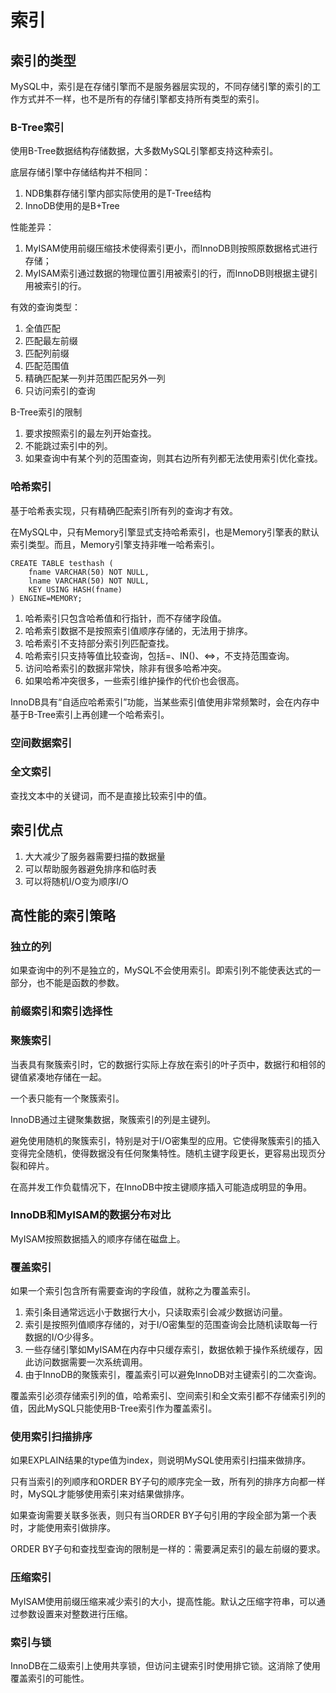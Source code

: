 # 索引

## 索引的类型

MySQL中，索引是在存储引擎而不是服务器层实现的，不同存储引擎的索引的工作方式并不一样，也不是所有的存储引擎都支持所有类型的索引。

### B-Tree索引

使用B-Tree数据结构存储数据，大多数MySQL引擎都支持这种索引。

底层存储引擎中存储结构并不相同：

1. NDB集群存储引擎内部实际使用的是T-Tree结构
2. InnoDB使用的是B+Tree

性能差异：

1. MyISAM使用前缀压缩技术使得索引更小，而InnoDB则按照原数据格式进行存储；
2. MyISAM索引通过数据的物理位置引用被索引的行，而InnoDB则根据主键引用被索引的行。

有效的查询类型：

1. 全值匹配
2. 匹配最左前缀
3. 匹配列前缀
4. 匹配范围值
5. 精确匹配某一列并范围匹配另外一列
6. 只访问索引的查询

B-Tree索引的限制

1. 要求按照索引的最左列开始查找。
2. 不能跳过索引中的列。
3. 如果查询中有某个列的范围查询，则其右边所有列都无法使用索引优化查找。

### 哈希索引

基于哈希表实现，只有精确匹配索引所有列的查询才有效。

在MySQL中，只有Memory引擎显式支持哈希索引，也是Memory引擎表的默认索引类型。而且，Memory引擎支持非唯一哈希索引。

	CREATE TABLE testhash (
		fname VARCHAR(50) NOT NULL,
		lname VARCHAR(50) NOT NULL,
		KEY USING HASH(fname)
	) ENGINE=MEMORY;

1. 哈希索引只包含哈希值和行指针，而不存储字段值。
2. 哈希索引数据不是按照索引值顺序存储的，无法用于排序。
3. 哈希索引不支持部分索引列匹配查找。
4. 哈希索引只支持等值比较查询，包括=、IN()、<=>，不支持范围查询。
5. 访问哈希索引的数据非常快，除非有很多哈希冲突。
6. 如果哈希冲突很多，一些索引维护操作的代价也会很高。

InnoDB具有“自适应哈希索引”功能，当某些索引值使用非常频繁时，会在内存中基于B-Tree索引上再创建一个哈希索引。

### 空间数据索引

### 全文索引

查找文本中的关键词，而不是直接比较索引中的值。

## 索引优点

1. 大大减少了服务器需要扫描的数据量
2. 可以帮助服务器避免排序和临时表
3. 可以将随机I/O变为顺序I/O

## 高性能的索引策略

### 独立的列

如果查询中的列不是独立的，MySQL不会使用索引。即索引列不能使表达式的一部分，也不能是函数的参数。

### 前缀索引和索引选择性

### 聚簇索引

当表具有聚簇索引时，它的数据行实际上存放在索引的叶子页中，数据行和相邻的键值紧凑地存储在一起。

一个表只能有一个聚簇索引。

InnoDB通过主键聚集数据，聚簇索引的列是主键列。

避免使用随机的聚簇索引，特别是对于I/O密集型的应用。它使得聚簇索引的插入变得完全随机，使得数据没有任何聚集特性。随机主键字段更长，更容易出现页分裂和碎片。

在高并发工作负载情况下，在InnoDB中按主键顺序插入可能造成明显的争用。

### InnoDB和MyISAM的数据分布对比

MyISAM按照数据插入的顺序存储在磁盘上。


### 覆盖索引

如果一个索引包含所有需要查询的字段值，就称之为覆盖索引。

1. 索引条目通常远远小于数据行大小，只读取索引会减少数据访问量。
2. 索引是按照列值顺序存储的，对于I/O密集型的范围查询会比随机读取每一行数据的I/O少得多。
3. 一些存储引擎如MyISAM在内存中只缓存索引，数据依赖于操作系统缓存，因此访问数据需要一次系统调用。
4. 由于InnoDB的聚簇索引，覆盖索引可以避免InnoDB对主键索引的二次查询。

覆盖索引必须存储索引列的值，哈希索引、空间索引和全文索引都不存储索引列的值，因此MySQL只能使用B-Tree索引作为覆盖索引。

### 使用索引扫描排序

如果EXPLAIN结果的type值为index，则说明MySQL使用索引扫描来做排序。

只有当索引的列顺序和ORDER BY子句的顺序完全一致，所有列的排序方向都一样时，MySQL才能够使用索引来对结果做排序。

如果查询需要关联多张表，则只有当ORDER BY子句引用的字段全部为第一个表时，才能使用索引做排序。

ORDER BY子句和查找型查询的限制是一样的：需要满足索引的最左前缀的要求。

### 压缩索引

MyISAM使用前缀压缩来减少索引的大小，提高性能。默认之压缩字符串，可以通过参数设置来对整数进行压缩。

### 索引与锁

InnoDB在二级索引上使用共享锁，但访问主键索引时使用排它锁。这消除了使用覆盖索引的可能性。
